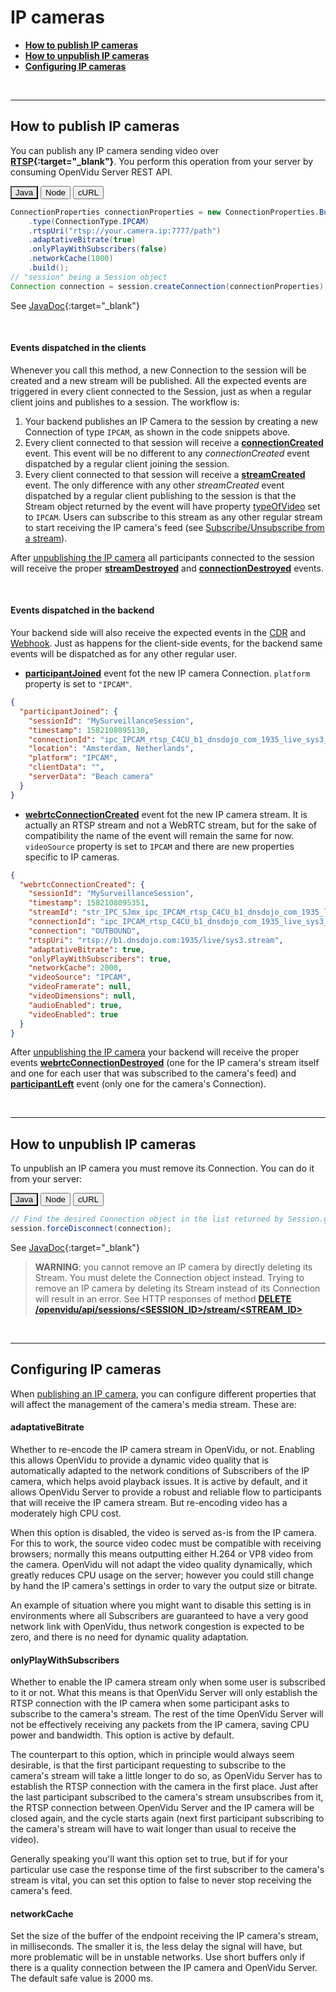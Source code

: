 # IP cameras

- **[How to publish IP cameras](#how-to-publish-ip-cameras)**
- **[How to unpublish IP cameras](#how-to-unpublish-ip-cameras)**
- **[Configuring IP cameras](#configuring-ip-cameras)**

<br>

---

## How to publish IP cameras

You can publish any IP camera sending video over **[RTSP](https://en.wikipedia.org/wiki/Real_Time_Streaming_Protocol){:target="_blank"}**. You perform this operation from your server by consuming OpenVidu Server REST API.

<div class="lang-tabs-container" markdown="1">

<div class="lang-tabs-header">
  <button class="lang-tabs-btn" onclick="changeLangTab(event)" style="background-color: #e8e8e8; color: black">Java</button>
  <button class="lang-tabs-btn" onclick="changeLangTab(event)">Node</button>
  <button class="lang-tabs-btn" onclick="changeLangTab(event)">cURL</button>
</div>

<div id="java" class="lang-tabs-content" markdown="1">

```java
ConnectionProperties connectionProperties = new ConnectionProperties.Builder()
    .type(ConnectionType.IPCAM)
    .rtspUri("rtsp://your.camera.ip:7777/path")
    .adaptativeBitrate(true)
    .onlyPlayWithSubscribers(false)
    .networkCache(1000)
    .build();
// "session" being a Session object
Connection connection = session.createConnection(connectionProperties);
```

See [JavaDoc](api/openvidu-java-client/io/openvidu/java/client/Session.html#createConnection(io.openvidu.java.client.ConnectionProperties)){:target="_blank"}

</div>

<div id="node" class="lang-tabs-content" style="display:none" markdown="1">

```javascript
var connectionProperties = {
    type: "IPCAM",
    rtspUri: "rtsp://your.camera.ip:7777/path",
    adaptativeBitrate: true,
    onlyPlayWithSubscribers: false,
    networkCache: 1000
};
// "session" being a Session object
session.createConnection(connectionProperties)
    .then(connection => { ... })
    .catch(error => console.error(error));
```

See [TypeDoc](api/openvidu-node-client/classes/session.html#createconnection)

</div>

<div id="curl" class="lang-tabs-content" style="display:none" markdown="1">

Initialize a Connection of type `IPCAM` with method **[POST /openvidu/api/sessions/&lt;SESSION_ID&gt;/connection](reference-docs/REST-API#post-connection)**

```sh
curl -X POST https://<DOMAIN_OR_PUBLIC_IP>/openvidu/api/sessions/<SESSION_ID>/connection \
     -u OPENVIDUAPP:<YOUR_SECRET> \
     -H "Content-Type: application/json" \
     --data-binary @- <<BODY
     {
       "type": "IPCAM",
       "data": "Office security camera",
       "record": true,
       "rtspUri": "rtsp://your.camera.ip.sdp",
       "adaptativeBitrate": true,
       "onlyPlayWithSubscribers": true,
       "networkCache": 2000
     }
BODY
```

</div>

</div>

<br>

#### Events dispatched in the clients

Whenever you call this method, a new Connection to the session will be created and a new stream will be published. All the expected events are triggered in every client connected to the Session, just as when a regular client joins and publishes to a session. The workflow is:

1. Your backend publishes an IP Camera to the session by creating a new Connection of type `IPCAM`, as shown in the code snippets above.
2. Every client connected to that session will receive a **[connectionCreated](api/openvidu-browser/classes/ConnectionEvent.html)** event. This event will be no different to any *connectionCreated* event dispatched by a regular client joining the session.
3. Every client connected to that session will receive a **[streamCreated](api/openvidu-browser/classes/StreamEvent.html)** event. The only difference with any other *streamCreated* event dispatched by a regular client publishing to the session is that the Stream object returned by the event will have property [typeOfVideo](api/openvidu-browser/classes/Stream.html#typeOfVideo) set to `IPCAM`. Users can subscribe to this stream as any other regular stream to start receiving the IP camera's feed (see [Subscribe/Unsubscribe from a stream](cheatsheet/subscribe-unsubscribe)).

After [unpublishing the IP camera](#how-to-unpublish-ip-cameras) all participants connected to the session will receive the proper **[streamDestroyed](api/openvidu-browser/classes/StreamEvent.html)** and **[connectionDestroyed](api/openvidu-browser/classes/ConnectionEvent.html)** events.

<br>

#### Events dispatched in the backend

Your backend side will also receive the expected events in the [CDR](reference-docs/openvidu-server-cdr) and [Webhook](reference-docs/openvidu-server-webhook). Just as happens for the client-side events, for the backend same events will be dispatched as for any other regular user.

- **[participantJoined](reference-docs/openvidu-server-cdr/#participantjoined)** event fot the new IP camera Connection. `platform` property is set to `"IPCAM"`.
```json
{
  "participantJoined": {
    "sessionId": "MySurveillanceSession",
    "timestamp": 1582108095130,
    "connectionId": "ipc_IPCAM_rtsp_C4CU_b1_dnsdojo_com_1935_live_sys3_stream",
    "location": "Amsterdam, Netherlands",
    "platform": "IPCAM",
    "clientData": "",
    "serverData": "Beach camera"
  }
}
```
- **[webrtcConnectionCreated](reference-docs/openvidu-server-cdr/#webrtcconnectioncreated)** event fot the new IP camera stream. It is actually an RTSP stream and not a WebRTC stream, but for the sake of compatibility the name of the event will remain the same for now. `videoSource` property is set to `IPCAM` and there are new properties specific to IP cameras.
```json
{
  "webrtcConnectionCreated": {
    "sessionId": "MySurveillanceSession",
    "timestamp": 1582108095351,
    "streamId": "str_IPC_SJmx_ipc_IPCAM_rtsp_C4CU_b1_dnsdojo_com_1935_live_sys3_stream",
    "connectionId": "ipc_IPCAM_rtsp_C4CU_b1_dnsdojo_com_1935_live_sys3_stream",
    "connection": "OUTBOUND",
    "rtspUri": "rtsp://b1.dnsdojo.com:1935/live/sys3.stream",
    "adaptativeBitrate": true,
    "onlyPlayWithSubscribers": true,
    "networkCache": 2000,
    "videoSource": "IPCAM",
    "videoFramerate": null,
    "videoDimensions": null,
    "audioEnabled": true,
    "videoEnabled": true
  }
}
```

After [unpublishing the IP camera](#how-to-unpublish-ip-cameras) your backend will receive the proper events **[webrtcConnectionDestroyed](reference-docs/openvidu-server-cdr/#webrtcconnectiondestroyed)** (one for the IP camera's stream itself and one for each user that was subscribed to the camera's feed) and **[participantLeft](reference-docs/openvidu-server-cdr/#participantleft)** event (only one for the camera's Connection).

<br>

---

## How to unpublish IP cameras

To unpublish an IP camera you must remove its Connection. You can do it from your server:

<div class="lang-tabs-container" markdown="1">

<div class="lang-tabs-header">
  <button class="lang-tabs-btn" onclick="changeLangTab(event)" style="background-color: #e8e8e8; color: black">Java</button>
  <button class="lang-tabs-btn" onclick="changeLangTab(event)">Node</button>
  <button class="lang-tabs-btn" onclick="changeLangTab(event)">cURL</button>
</div>

<div id="java" class="lang-tabs-content" markdown="1">

```java
// Find the desired Connection object in the list returned by Session.getConnections()
session.forceDisconnect(connection);
```

See [JavaDoc](api/openvidu-java-client/io/openvidu/java/client/Session.html#forceDisconnect(io.openvidu.java.client.Connection)){:target="_blank"}

</div>

<div id="node" class="lang-tabs-content" style="display:none" markdown="1">

```javascript
// Find the desired Connection object in the array Session.connections
session.forceDisconnect(connection);
```

See [TypeDoc](api/openvidu-node-client/classes/session.html#forcedisconnect)

</div>

<div id="curl" class="lang-tabs-content" style="display:none" markdown="1">

Use method **[DELETE /openvidu/api/sessions/&lt;SESSION_ID&gt;/connection/&lt;CONNECTION_ID&gt;](reference-docs/REST-API#delete-connection)**

```sh
curl -X DELETE https://<DOMAIN_OR_PUBLIC_IP>/openvidu/api/sessions/<SESSION_ID>/connection/<CONNECTION_ID> \
     -u OPENVIDUAPP:<YOUR_SECRET>
```

</div>

</div>

> **WARNING**: you cannot remove an IP camera by directly deleting its Stream. You must delete the Connection object instead. Trying to remove an IP camera by deleting its Stream instead of its Connection will result in an error. See HTTP responses of method [**DELETE /openvidu/api/sessions/&lt;SESSION_ID&gt;/stream/&lt;STREAM_ID&gt;**](reference-docs/REST-API#delete-stream)

<br>

---

## Configuring IP cameras

When [publishing an IP camera](#how-to-publish-ip-cameras), you can configure different properties that will affect the management of the camera's media stream. These are:

#### adaptativeBitrate

Whether to re-encode the IP camera stream in OpenVidu, or not. Enabling this allows OpenVidu to provide a dynamic video quality that is automatically adapted to the network conditions of Subscribers of the IP camera, which helps avoid playback issues. It is active by default, and it allows OpenVidu Server to provide a robust and reliable flow to participants that will receive the IP camera stream. But re-encoding video has a moderately high CPU cost.

When this option is disabled, the video is served as-is from the IP camera. For this to work, the source video codec must be compatible with receiving browsers; normally this means outputting either H.264 or VP8 video from the camera. OpenVidu will not adapt the video quality dynamically, which greatly reduces CPU usage on the server; however you could still change by hand the IP camera's settings in order to vary the output size or bitrate.

An example of situation where you might want to disable this setting is in environments where all Subscribers are guaranteed to have a very good network link with OpenVidu, thus network congestion is expected to be zero, and there is no need for dynamic quality adaptation.

#### onlyPlayWithSubscribers

Whether to enable the IP camera stream only when some user is subscribed to it or not. What this means is that OpenVidu Server will only establish the RTSP connection with the IP camera when some participant asks to subscribe to the camera's stream. The rest of the time OpenVidu Server will not be effectively receiving any packets from the IP camera, saving CPU power and bandwidth. This option is active by default.

The counterpart to this option, which in principle would always seem desirable, is that the first participant requesting to subscribe to the camera's stream will take a little longer to do so, as OpenVidu Server has to establish the RTSP connection with the camera in the first place. Just after the last participant subscribed to the camera's stream unsubscribes from it, the RTSP connection between OpenVidu Server and the IP camera will be closed again, and the cycle starts again (next first participant subscribing to the camera's stream will have to wait longer than usual to receive the video).

Generally speaking you'll want this option set to true, but if for your particular use case the response time of the first subscriber to the camera's stream is vital, you can set this option to false to never stop receiving the camera's feed.

#### networkCache

Set the size of the buffer of the endpoint receiving the IP camera's stream, in milliseconds. The smaller it is, the less delay the signal will have, but more problematic will be in unstable networks. Use short buffers only if there is a quality connection between the IP camera and OpenVidu Server. The default safe value is 2000 ms.

<br>

<script>
function changeLangTab(event) {
  var parent = event.target.parentNode.parentNode;
  var txt = event.target.textContent || event.target.innerText;
  var txt = txt.replace(/\s/g, "-").toLowerCase();
  for (var i = 0; i < parent.children.length; i++) {
    var child = parent.children[i];
    // Change appearance of language buttons
    if (child.classList.contains("lang-tabs-header")) {
        for (var j = 0; j < child.children.length; j++) {
            var btn = child.children[j];
            if (btn.classList.contains("lang-tabs-btn")) {
                btn.style.backgroundColor = btn === event.target ? '#e8e8e8' : '#f9f9f9';
                btn.style.color = btn === event.target ? 'black' : '#777';
            }
        }
    }
    // Change visibility of language content
    if (child.classList.contains("lang-tabs-content")) {
        if (child.id === txt) {
            child.style.display = "block";
        } else {
            child.style.display = "none";
        }
    }
  }
}
</script>

